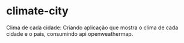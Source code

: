 # climate-city
Clima de cada cidade:
Criando aplicação que mostra o clima de cada cidade e o pais, consumindo api openweathermap.

